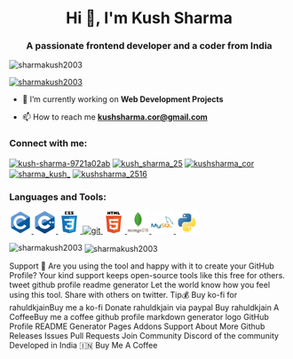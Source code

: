 
<h1 align="center">Hi 👋, I'm Kush Sharma</h1>
<h3 align="center">A passionate frontend developer and a coder from India</h3>

<p align="left"> <img src="https://komarev.com/ghpvc/?username=sharmakush2003&label=Profile%20views&color=0e75b6&style=flat" alt="sharmakush2003" /> </p>

<p align="left"> <a href="https://github.com/ryo-ma/github-profile-trophy"><img src="https://github-profile-trophy.vercel.app/?username=sharmakush2003" alt="sharmakush2003" /></a> </p>

- 🔭 I’m currently working on **Web Development Projects**

- 📫 How to reach me **kushsharma.cor@gmail.com**

<h3 align="left">Connect with me:</h3>
<p align="left">
<a href="https://linkedin.com/in/kush-sharma-9721a02ab" target="blank"><img align="center" src="https://raw.githubusercontent.com/rahuldkjain/github-profile-readme-generator/master/src/images/icons/Social/linked-in-alt.svg" alt="kush-sharma-9721a02ab" height="30" width="40" /></a>
<a href="https://www.codechef.com/users/kush_sharma_25" target="blank"><img align="center" src="https://cdn.jsdelivr.net/npm/simple-icons@3.1.0/icons/codechef.svg" alt="kush_sharma_25" height="30" width="40" /></a>
<a href="https://www.hackerrank.com/kushsharma_cor" target="blank"><img align="center" src="https://raw.githubusercontent.com/rahuldkjain/github-profile-readme-generator/master/src/images/icons/Social/hackerrank.svg" alt="kushsharma_cor" height="30" width="40" /></a>
<a href="https://www.leetcode.com/sharma_kush_" target="blank"><img align="center" src="https://raw.githubusercontent.com/rahuldkjain/github-profile-readme-generator/master/src/images/icons/Social/leet-code.svg" alt="sharma_kush_" height="30" width="40" /></a>
<a href="https://auth.geeksforgeeks.org/user/kushsharma_2516" target="blank"><img align="center" src="https://raw.githubusercontent.com/rahuldkjain/github-profile-readme-generator/master/src/images/icons/Social/geeks-for-geeks.svg" alt="kushsharma_2516" height="30" width="40" /></a>
</p>

<h3 align="left">Languages and Tools:</h3>
<p align="left"> <a href="https://www.cprogramming.com/" target="_blank" rel="noreferrer"> <img src="https://raw.githubusercontent.com/devicons/devicon/master/icons/c/c-original.svg" alt="c" width="40" height="40"/> </a> <a href="https://www.w3schools.com/cpp/" target="_blank" rel="noreferrer"> <img src="https://raw.githubusercontent.com/devicons/devicon/master/icons/cplusplus/cplusplus-original.svg" alt="cplusplus" width="40" height="40"/> </a> <a href="https://www.w3schools.com/css/" target="_blank" rel="noreferrer"> <img src="https://raw.githubusercontent.com/devicons/devicon/master/icons/css3/css3-original-wordmark.svg" alt="css3" width="40" height="40"/> </a> <a href="https://git-scm.com/" target="_blank" rel="noreferrer"> <img src="https://www.vectorlogo.zone/logos/git-scm/git-scm-icon.svg" alt="git" width="40" height="40"/> </a> <a href="https://www.w3.org/html/" target="_blank" rel="noreferrer"> <img src="https://raw.githubusercontent.com/devicons/devicon/master/icons/html5/html5-original-wordmark.svg" alt="html5" width="40" height="40"/> </a> <a href="https://www.mongodb.com/" target="_blank" rel="noreferrer"> <img src="https://raw.githubusercontent.com/devicons/devicon/master/icons/mongodb/mongodb-original-wordmark.svg" alt="mongodb" width="40" height="40"/> </a> <a href="https://www.mysql.com/" target="_blank" rel="noreferrer"> <img src="https://raw.githubusercontent.com/devicons/devicon/master/icons/mysql/mysql-original-wordmark.svg" alt="mysql" width="40" height="40"/> </a> <a href="https://www.python.org" target="_blank" rel="noreferrer"> <img src="https://raw.githubusercontent.com/devicons/devicon/master/icons/python/python-original.svg" alt="python" width="40" height="40"/> </a> </p>

<p><img align="left" src="https://github-readme-stats.vercel.app/api/top-langs?username=sharmakush2003&show_icons=true&locale=en&layout=compact" alt="sharmakush2003" /></p>

<p>&nbsp;<img align="center" src="https://github-readme-stats.vercel.app/api?username=sharmakush2003&show_icons=true&locale=en" alt="sharmakush2003" /></p>

Support 🙏
Are you using the tool and happy with it to create your GitHub Profile?
Your kind support keeps open-source tools like this free for others.
tweet github profile readme generator
Let the world know how you feel using this tool. Share with others on twitter.
Tip💰
Buy ko-fi for rahuldkjainBuy me a ko-fi
Donate rahuldkjain via paypal
Buy rahuldkjain A CoffeeBuy me a coffee
github profile markdown generator logo
GitHub Profile README Generator
Pages
Addons
Support
About
More
Github
Releases
Issues
Pull Requests
Join Community
Discord of the community
Developed in India 🇮🇳
Buy Me A Coffee
